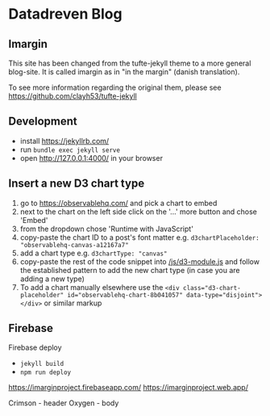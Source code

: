 # Datadreven Blog

## Imargin
This site has been changed from the tufte-jekyll theme to a more general blog-site. 
It is called imargin as in "in the margin" (danish translation). 

To see more information regarding the original them, please see https://github.com/clayh53/tufte-jekyll

## Development
* install https://jekyllrb.com/
* run `bundle exec jekyll serve`
* open http://127.0.0.1:4000/ in your browser

## Insert a new D3 chart type
1. go to https://observablehq.com/ and pick a chart to embed
2. next to the chart on the left side click on the '...' more button and chose 'Embed'
3. from the dropdown chose 'Runtime with JavaScript'
4. copy-paste the chart ID to a post's font matter e.g. `d3chartPlaceholder: "observablehq-canvas-a12167a7"`
5. add a chart type e.g. `d3chartType: "canvas"`
6. copy-paste the rest of the code snippet into [/js/d3-module.js](https://github.com/AsgerSP/asgersp.github.io/blob/main/js/d3-module.js) and follow the established pattern to add the new chart type (in case you are adding a new type)
7. To add a chart manually elsewhere use the `<div class="d3-chart-placeholder" id="observablehq-chart-8b041057" data-type="disjoint"></div>` or similar markup

## Firebase
Firebase deploy

* `jekyll build`
* `npm run deploy`

https://imarginproject.firebaseapp.com/
https://imarginproject.web.app/

Crimson - header
Oxygen - body